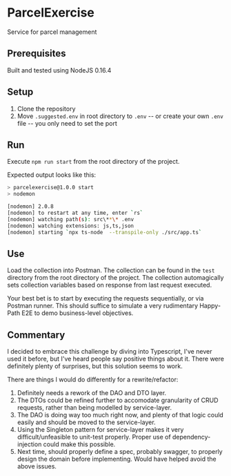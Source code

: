 # ParcelExercise
Service for parcel management

## Prerequisites

Built and tested using NodeJS 0.16.4

## Setup

1. Clone the repository
2. Move `.suggested.env` in root directory to `.env` -- or create your own `.env` file -- you only need to set the port

## Run

Execute `npm run start` from the root directory of the project.

Expected output looks like this:
```bash
> parcelexercise@1.0.0 start
> nodemon

[nodemon] 2.0.8
[nodemon] to restart at any time, enter `rs`
[nodemon] watching path(s): src\**\* .env
[nodemon] watching extensions: js,ts,json
[nodemon] starting `npx ts-node  --transpile-only ./src/app.ts`
```

## Use

Load the collection into Postman. The collection can be found in the `test` directory from the root directory of the project.
The collection automagically sets collection variables based on response from last request executed.

Your best bet is to start by executing the requests sequentially, or via Postman runner.
This should suffice to simulate a very rudimentary Happy-Path E2E to demo business-level objectives.

## Commentary

I decided to embrace this challenge by diving into Typescript, I've never used it before, but I've heard people say positive things about it.
There were definitely plenty of surprises, but this solution seems to work.

There are things I would do differently for a rewrite/refactor:

1. Definitely needs a rework of the DAO and DTO layer.
2. The DTOs could be refined further to accomodate granularity of CRUD requests, rather than being modelled by service-layer.
3. The DAO is doing way too much right now, and plenty of that logic could easily and should be moved to the service-layer.
4. Using the Singleton pattern for service-layer makes it very difficult/unfeasible to unit-test properly. Proper use of dependency-injection could make this possible.
5. Next time, should properly define a spec, probably swagger, to properly design the domain before implementing. Would have helped avoid the above issues.

